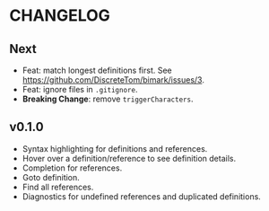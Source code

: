 # CHANGELOG

## Next

- Feat: match longest definitions first. See https://github.com/DiscreteTom/bimark/issues/3.
- Feat: ignore files in `.gitignore`.
- **Breaking Change**: remove `triggerCharacters`.

## v0.1.0

- Syntax highlighting for definitions and references.
- Hover over a definition/reference to see definition details.
- Completion for references.
- Goto definition.
- Find all references.
- Diagnostics for undefined references and duplicated definitions.
